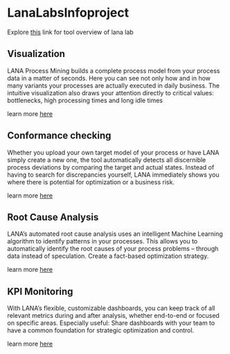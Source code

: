 # LanaLabsInfoproject

Explore [this](https://lanalabs.com/en/lana-process-mining/) link for tool overview of lana lab

## Visualization 

LANA Process Mining builds a complete process model from your process data in a matter of seconds. Here you can see not only how and in how many variants your processes are actually executed in daily business. The intuitive visualization also draws your attention directly to critical values: bottlenecks, high processing times and long idle times

learn more [here](https://lanalabs.com/en/lana-process-mining/) 

## Conformance checking 

Whether you upload your own target model of your process or have LANA simply create a new one, the tool automatically detects all discernible process deviations by comparing the target and actual states. Instead of having to search for discrepancies yourself, LANA immediately shows you where there is potential for optimization or a business risk.

learn more [here](https://lanalabs.com/en/lana-process-mining/) 

## Root Cause Analysis

LANA’s automated root cause analysis uses an intelligent Machine Learning algorithm to identify patterns in your processes. This allows you to automatically identify the root causes of your process problems – through data instead of speculation. Create a fact-based optimization strategy.

learn more [here](https://lanalabs.com/en/lana-process-mining/) 

## KPI Monitoring

With LANA’s flexible, customizable dashboards, you can keep track of all relevant metrics during and after analysis, whether end-to-end or focused on specific areas. Especially useful: Share dashboards with your team to have a common foundation for strategic optimization and control.

learn more [here](https://lanalabs.com/en/lana-process-mining/) 
